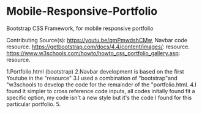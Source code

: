 # Mobile-Responsive-Portfolio
Bootstrap CSS Framework, for mobile responsive portfolio

Contributing Source(s):
https://youtu.be/qmPmwdshCMw, Navbar code resource.
https://getbootstrap.com/docs/4.4/content/images/: resource.
https://www.w3schools.com/howto/howto_css_portfolio_gallery.asp: resource.

1.Portfolio.html (bootstrap)
2.Navbar development is based on the first Youtube in the "resource"
3.I used a combination of "bootstrap"and "w3schools to develop the code for the remainder of the 
"portfolio.html.
4.I found it simpler to cross reference code inputs, all codes initally found fit a specific option, 
my code isn't a new style but it's the code I found for this particular portfolio.
5.
